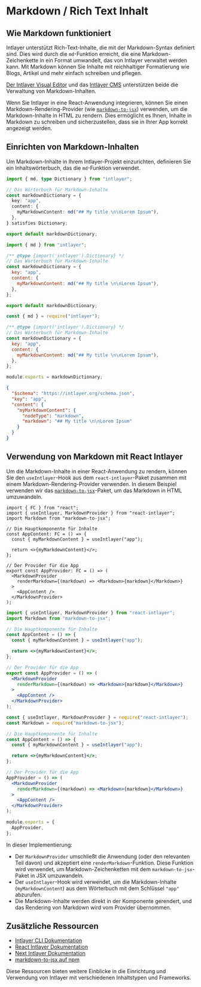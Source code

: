 # Markdown / Rich Text Inhalt

## Wie Markdown funktioniert

Intlayer unterstützt Rich-Text-Inhalte, die mit der Markdown-Syntax definiert sind. Dies wird durch die `md`-Funktion erreicht, die eine Markdown-Zeichenkette in ein Format umwandelt, das von Intlayer verwaltet werden kann. Mit Markdown können Sie Inhalte mit reichhaltiger Formatierung wie Blogs, Artikel und mehr einfach schreiben und pflegen.

[Der Intlayer Visual Editor](https://github.com/aymericzip/intlayer/blob/main/docs/de/intlayer_visual_editor.md) und das [Intlayer CMS](https://github.com/aymericzip/intlayer/blob/main/docs/de/intlayer_CMS.md) unterstützen beide die Verwaltung von Markdown-Inhalten.

Wenn Sie Intlayer in eine React-Anwendung integrieren, können Sie einen Markdown-Rendering-Provider (wie [`markdown-to-jsx`](https://www.npmjs.com/package/markdown-to-jsx)) verwenden, um die Markdown-Inhalte in HTML zu rendern. Dies ermöglicht es Ihnen, Inhalte in Markdown zu schreiben und sicherzustellen, dass sie in Ihrer App korrekt angezeigt werden.

## Einrichten von Markdown-Inhalten

Um Markdown-Inhalte in Ihrem Intlayer-Projekt einzurichten, definieren Sie ein Inhaltswörterbuch, das die `md`-Funktion verwendet.

```typescript fileName="markdownDictionary.content.ts" contentDeclarationFormat="typescript"
import { md, type Dictionary } from "intlayer";

// Das Wörterbuch für Markdown-Inhalte
const markdownDictionary = {
  key: "app",
  content: {
    myMarkdownContent: md("## My title \n\nLorem Ipsum"),
  },
} satisfies Dictionary;

export default markdownDictionary;
```

```javascript fileName="markdownDictionary.content.mjs" contentDeclarationFormat="esm"
import { md } from "intlayer";

/** @type {import('intlayer').Dictionary} */
// Das Wörterbuch für Markdown-Inhalte
const markdownDictionary = {
  key: "app",
  content: {
    myMarkdownContent: md("## My title \n\nLorem Ipsum"),
  },
};

export default markdownDictionary;
```

```javascript fileName="markdownDictionary.content.cjs" contentDeclarationFormat="commonjs"
const { md } = require("intlayer");

/** @type {import('intlayer').Dictionary} */
// Das Wörterbuch für Markdown-Inhalte
const markdownDictionary = {
  key: "app",
  content: {
    myMarkdownContent: md("## My title \n\nLorem Ipsum"),
  },
};

module.exports = markdownDictionary;
```

```json fileName="markdownDictionary.content.json" contentDeclarationFormat="json"
{
  "$schema": "https://intlayer.org/schema.json",
  "key": "app",
  "content": {
    "myMarkdownContent": {
      "nodeType": "markdown",
      "markdown": "## My title \n\nLorem Ipsum"
    }
  }
}
```

## Verwendung von Markdown mit React Intlayer

Um die Markdown-Inhalte in einer React-Anwendung zu rendern, können Sie den `useIntlayer`-Hook aus dem `react-intlayer`-Paket zusammen mit einem Markdown-Rendering-Provider verwenden. In diesem Beispiel verwenden wir das [`markdown-to-jsx`](https://www.npmjs.com/package/markdown-to-jsx)-Paket, um das Markdown in HTML umzuwandeln.

```tsx fileName="App.tsx" codeFormat="typescript"
import { FC } from "react";
import { useIntlayer, MarkdownProvider } from "react-intlayer";
import Markdown from "markdown-to-jsx";

// Die Hauptkomponente für Inhalte
const AppContent: FC = () => {
  const { myMarkdownContent } = useIntlayer("app");

  return <>{myMarkdownContent}</>;
};

// Der Provider für die App
export const AppProvider: FC = () => (
  <MarkdownProvider
    renderMarkdown={(markdown) => <Markdown>{markdown}</Markdown>}
  >
    <AppContent />
  </MarkdownProvider>
);
```

```jsx fileName="App.jsx" codeFormat="esm"
import { useIntlayer, MarkdownProvider } from "react-intlayer";
import Markdown from "markdown-to-jsx";

// Die Hauptkomponente für Inhalte
const AppContent = () => {
  const { myMarkdownContent } = useIntlayer("app");

  return <>{myMarkdownContent}</>;
};

// Der Provider für die App
export const AppProvider = () => (
  <MarkdownProvider
    renderMarkdown={(markdown) => <Markdown>{markdown}</Markdown>}
  >
    <AppContent />
  </MarkdownProvider>
);
```

```jsx fileName="App.jsx" codeFormat="commonjs"
const { useIntlayer, MarkdownProvider } = require("react-intlayer");
const Markdown = require("markdown-to-jsx");

// Die Hauptkomponente für Inhalte
const AppContent = () => {
  const { myMarkdownContent } = useIntlayer("app");

  return <>{myMarkdownContent}</>;
};

// Der Provider für die App
AppProvider = () => (
  <MarkdownProvider
    renderMarkdown={(markdown) => <Markdown>{markdown}</Markdown>}
  >
    <AppContent />
  </MarkdownProvider>
);

module.exports = {
  AppProvider,
};
```

In dieser Implementierung:

- Der `MarkdownProvider` umschließt die Anwendung (oder den relevanten Teil davon) und akzeptiert eine `renderMarkdown`-Funktion. Diese Funktion wird verwendet, um Markdown-Zeichenketten mit dem `markdown-to-jsx`-Paket in JSX umzuwandeln.
- Der `useIntlayer`-Hook wird verwendet, um die Markdown-Inhalte (`myMarkdownContent`) aus dem Wörterbuch mit dem Schlüssel `"app"` abzurufen.
- Die Markdown-Inhalte werden direkt in der Komponente gerendert, und das Rendering von Markdown wird vom Provider übernommen.

## Zusätzliche Ressourcen

- [Intlayer CLI Dokumentation](https://github.com/aymericzip/intlayer/blob/main/docs/de/intlayer_cli.md)
- [React Intlayer Dokumentation](https://github.com/aymericzip/intlayer/blob/main/docs/de/intlayer_with_create_react_app.md)
- [Next Intlayer Dokumentation](https://github.com/aymericzip/intlayer/blob/main/docs/de/intlayer_with_nextjs_15.md)
- [markdown-to-jsx auf npm](https://www.npmjs.com/package/markdown-to-jsx)

Diese Ressourcen bieten weitere Einblicke in die Einrichtung und Verwendung von Intlayer mit verschiedenen Inhaltstypen und Frameworks.
